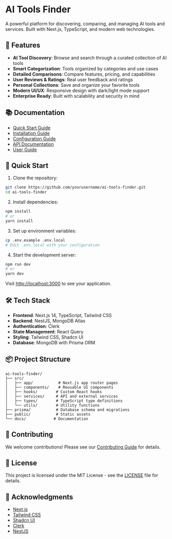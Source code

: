 # AI Tools Finder

A powerful platform for discovering, comparing, and managing AI tools and services. Built with Next.js, TypeScript, and modern web technologies.

## 🌟 Features

- **AI Tool Discovery**: Browse and search through a curated collection of AI tools
- **Smart Categorization**: Tools organized by categories and use cases
- **Detailed Comparisons**: Compare features, pricing, and capabilities
- **User Reviews & Ratings**: Real user feedback and ratings
- **Personal Collections**: Save and organize your favorite tools
- **Modern UI/UX**: Responsive design with dark/light mode support
- **Enterprise Ready**: Built with scalability and security in mind

## 📚 Documentation

- [Quick Start Guide](./docs/quick-start.md)
- [Installation Guide](./docs/installation.md)
- [Configuration Guide](./docs/configuration.md)
- [API Documentation](./docs/api.md)
- [User Guide](./docs/user-guide.md)

## 🚀 Quick Start

1. Clone the repository:
```bash
git clone https://github.com/yourusername/ai-tools-finder.git
cd ai-tools-finder
```

2. Install dependencies:
```bash
npm install
# or
yarn install
```

3. Set up environment variables:
```bash
cp .env.example .env.local
# Edit .env.local with your configuration
```

4. Start the development server:
```bash
npm run dev
# or
yarn dev
```

Visit [http://localhost:3000](http://localhost:3000) to see your application.

## 🛠️ Tech Stack

- **Frontend**: Next.js 14, TypeScript, Tailwind CSS
- **Backend**: NestJS, MongoDB Atlas
- **Authentication**: Clerk
- **State Management**: React Query
- **Styling**: Tailwind CSS, Shadcn UI
- **Database**: MongoDB with Prisma ORM

## 📦 Project Structure

```
ai-tools-finder/
├── src/
│   ├── app/           # Next.js app router pages
│   ├── components/    # Reusable UI components
│   ├── hooks/        # Custom React hooks
│   ├── services/     # API and external services
│   ├── types/        # TypeScript type definitions
│   └── utils/        # Utility functions
├── prisma/           # Database schema and migrations
├── public/           # Static assets
└── docs/            # Documentation
```

## 🤝 Contributing

We welcome contributions! Please see our [Contributing Guide](./docs/contributing.md) for details.

## 📄 License

This project is licensed under the MIT License - see the [LICENSE](./LICENSE) file for details.

## 🙏 Acknowledgments

- [Next.js](https://nextjs.org/)
- [Tailwind CSS](https://tailwindcss.com/)
- [Shadcn UI](https://ui.shadcn.com/)
- [Clerk](https://clerk.com/)
- [NestJS](https://nestjs.com/)
